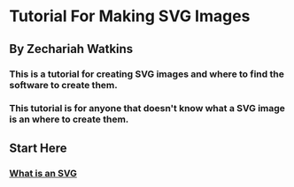# Tutorial For Making SVG Images
## By Zechariah Watkins
### This is a tutorial for creating SVG images and where to find the software to create them.
### This tutorial is for anyone that doesn't know what a SVG image is an where to create them.

## Start Here
### [ What is an SVG ](https://github.com/ZechWatkins/IT1600FinalProject_ziwmtb/blob/main/WhatIsSVG)

